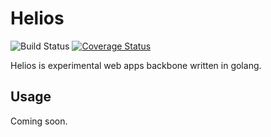 # Helios

![Build Status](https://travis-ci.com/yonasadiel/helios.svg?branch=master)
[![Coverage Status](https://coveralls.io/repos/github/yonasadiel/helios/badge.svg)](https://coveralls.io/github/yonasadiel/helios)

Helios is experimental web apps backbone written in golang.

## Usage

Coming soon.
